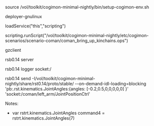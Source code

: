 source /vol/toolkit/cogimon-minimal-nightly/bin/setup-cogimon-env.sh

deployer-gnulinux

loadService("this","scripting")

scripting.runScript("/vol/toolkit/cogimon-minimal-nightly/etc/cogimon-scenarios/scenario-coman/coman_bring_up_kinchains.ops")

gzclient

rsb0.14 server

rsb0.14 logger socket:/

rsb0.14 send -I/vol/toolkit/cogimon-minimal-nightly/share/rst0.14/proto/stable/ --on-demand-idl-loading=blocking 'pb:.rst.kinematics.JointAngles:{angles: [-0.2,0.5,0,0,0,0,0] }' 'socket:/coman/left_arm/JointPositionCtrl'

Notes:
* var rstrt.kinematics.JointAngles command4 = rstrt.kinematics.JointAngles(7)
